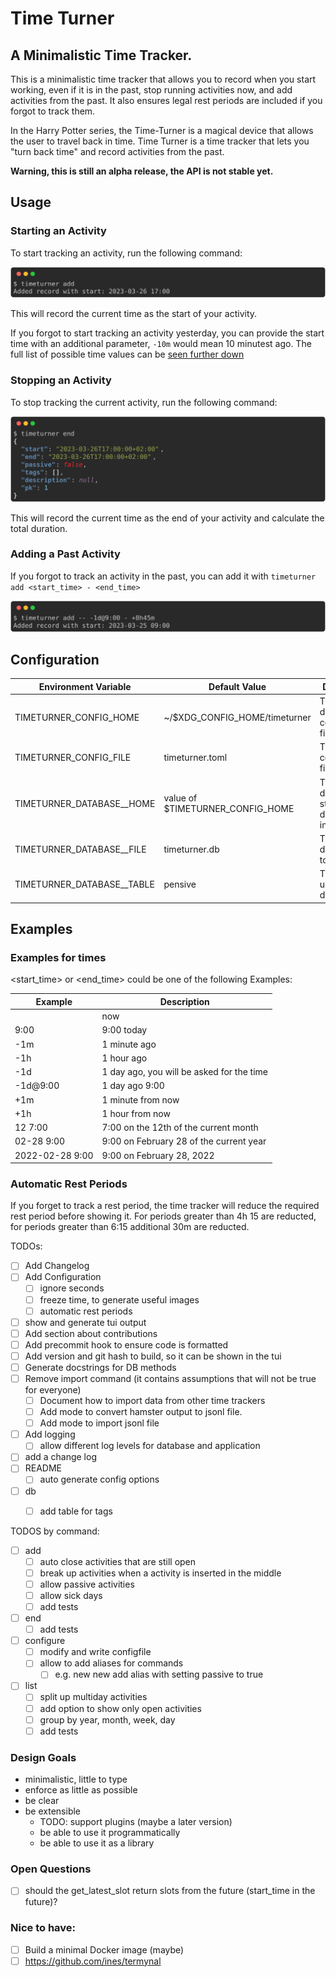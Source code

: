 Time Turner
===========

## A Minimalistic Time Tracker.

This is a minimalistic time tracker that allows you to record when you start working, even if it is in the past, stop running activities now, and add activities from the past. It also ensures legal rest periods are included if you forgot to track them.

In the Harry Potter series, the Time-Turner is a magical device that allows the user to travel back in time. Time Turner is a time tracker that lets you "turn back time" and record activities from the past.

**Warning, this is still an alpha release, the API is not stable yet.**

## Usage

### Starting an Activity

To start tracking an activity, run the following command:


![`timeturner add`](img/add.svg)

This will record the current time as the start of your activity.

If you forgot to start tracking an activity yesterday, you can provide the start time with an additional parameter, `-10m` would mean 10 minutest ago. The full list of possible time values can be [seen further down](#examples-for-times)

### Stopping an Activity

To stop tracking the current activity, run the following command:


![`timeturner end`](img/end.svg)


This will record the current time as the end of your activity and calculate the total duration.

### Adding a Past Activity

If you forgot to track an activity in the past, you can add it with `timeturner add <start_time> - <end_time>`

![`timeturner add -- -1d@9:00 - +8h45m`](img/add_past.svg)

## Configuration

| Environment Variable       | Default Value                    | Description                                  |
| -------------------------- | -------------------------------- | -------------------------------------------- |
| TIMETURNER_CONFIG_HOME     | ~/$XDG_CONFIG_HOME/timeturner    | The directory for configuration files.       |
| TIMETURNER_CONFIG_FILE     | timeturner.toml                  | The configuration file to use.               |
| TIMETURNER_DATABASE__HOME  | value of $TIMETURNER_CONFIG_HOME | The directory to store the database file in. |
| TIMETURNER_DATABASE__FILE  | timeturner.db                    | The database file to use.                    |
| TIMETURNER_DATABASE__TABLE | pensive                          | The table to use in the database.            |

## Examples

### Examples for times

<start_time> or <end_time> could be one of the following Examples:

| Example         | Description                               |
| --------------- | ----------------------------------------- |
|                 | now                                       |
| 9:00            | 9:00 today                                |
| -1m             | 1 minute ago                              |
| -1h             | 1 hour ago                                |
| -1d             | 1 day ago, you will be asked for the time |
| -1d@9:00        | 1 day ago 9:00                            |
| +1m             | 1 minute from now                         |
| +1h             | 1 hour from now                           |
| 12 7:00         | 7:00 on the 12th of the current month     |
| 02-28 9:00      | 9:00 on February 28 of the current year   |
| 2022-02-28 9:00 | 9:00 on February 28, 2022                 |



### Automatic Rest Periods

If you forget to track a rest period, the time tracker will reduce the required rest period before showing it. For periods greater than 4h 15 are reducted, for periods greater than 6:15 additional 30m are reducted.



TODOs:
- [ ] Add Changelog
- [ ] Add Configuration
  - [ ] ignore seconds
  - [ ] freeze time, to generate useful images
  - [ ] automatic rest periods
- [ ] show and generate tui output
- [ ] Add section about contributions
- [ ] Add precommit hook to ensure code is formatted
- [ ] Add version and git hash to build, so it can be shown in the tui
- [ ] Generate docstrings for DB methods
- [ ] Remove import command (it contains assumptions that will not be true for everyone)
  - [ ] Document how to import data from other time trackers
  - [ ] Add mode to convert hamster output to jsonl file.
  - [ ] Add mode to import jsonl file
- [ ] Add logging
  - [ ] allow different log levels for database and application
- [ ] add a change log
- [ ] README
  - [ ] auto generate config options
- [ ] db
  - [ ] add table for tags


TODOS by command:

- [ ] add
  - [ ] auto close activities that are still open
  - [ ] break up activities when a activity is inserted in the middle
  - [ ] allow passive activities
  - [ ] allow sick days
  - [ ] add tests
- [ ] end
  - [ ] add tests

- [ ] configure
  - [ ] modify and write configfile
  - [ ] allow to add aliases for commands
    - [ ] e.g. new new add alias with setting passive to true
- [ ] list
  - [ ] split up multiday activities
  - [ ] add option to show only open activities
  - [ ] group by year, month, week, day
  - [ ] add tests

### Design Goals

- minimalistic, little to type
- enforce as little as possible
- be clear
- be extensible
  - TODO: support plugins (maybe a later version)
  - be able to use it programmatically
  - be able to use it as a library


### Open Questions

- [ ] should the get_latest_slot return slots from the future (start_time in the future)?

### Nice to have:
- [ ] Build a minimal Docker image (maybe)
- [ ] https://github.com/ines/termynal
